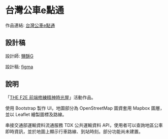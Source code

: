 # 台灣公車e點通
作品連結: [台灣公車e點通](https://ccok12345678.github.io/Taiwan-eBus/)


## 設計稿
設計師: [鹽酥G](https://2021.thef2e.com/users/6296432819610583727/?week=3&type=1)

設計稿: [figma](https://www.figma.com/file/JTb1ArUXnSceYEt6DmCGib/Week3---%E5%85%A8%E5%8F%B0%E5%85%AC%E8%BB%8A%E5%8B%95%E6%85%8B%E6%99%82%E5%88%BB%E6%9F%A5%E8%A9%A2%E6%87%89%E7%94%A8%E6%9C%8D%E5%8B%99?node-id=25%3A3)

## 說明
「[THE F2E 前端修練精神時光屋](https://2021.thef2e.com/news/week3)」活動作品。

使用 Bootstrap 製作 UI，地圖部分為 OpenStreetMap 圖資套用 Mapbox 圖層，並以 Leaflet 繪製圖標及路線。

串接交通部運輸資料流通服務 TDX 公共運輸資料 API，使用者可以查詢地區公車即時資訊，並於地圖上顯示行車路線、到站時刻。部分功能尚未建置。